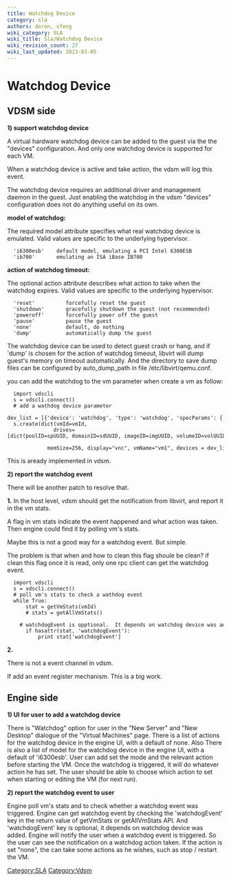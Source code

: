 ```yaml
---
title: Watchdog Device
category: sla
authors: doron, sfeng
wiki_category: SLA
wiki_title: Sla/Watchdog Device
wiki_revision_count: 27
wiki_last_updated: 2013-03-05
---
```


# Watchdog Device

## **VDSM side**

**1) support watchdog device**

A virtual hardware watchdog device can be added to the guest via the the "devices" configuration. And only one watchdog device is supported for each VM.

When a watchdog device is active and take action, the vdsm will log this event.

The watchdog device requires an additional driver and management daemon in the guest. Just enabling the watchdog in the vdsm "devices" configuration does not do anything useful on its own.

**model of watchdog:**

The required model attribute specifies what real watchdog device is emulated. Valid values are specific to the underlying hypervisor.

      'i6300esb'    default model, emulating a PCI Intel 6300ESB
      'ib700'       emulating an ISA iBase IB700

**action of watchdog timeout:**

The optional action attribute describes what action to take when the watchdog expires. Valid values are specific to the underlying hypervisor.

      'reset'          forcefully reset the guest 
      'shutdown'       gracefully shutdown the guest (not recommended)
      'poweroff'       forcefully power off the guest
      'pause'          pause the guest
      'none'           default, do nothing
      'dump'           automatically dump the guest

The watchdog device can be used to detect guest crash or hang, and if 'dump' is chosen for the action of watchdog timeout, libvirt will dump guest's memory on timeout automatically. And the directory to save dump files can be configured by auto_dump_path in file /etc/libvirt/qemu.conf.

you can add the watchdog to the vm parameter when create a vm as follow:

      import vdscli
      s = vdscli.connect()
      # add a wathdog device parameter
      dev_list = [{'device': 'watchdog', 'type': 'watchdog', 'specParams': {'model': 'i6300esb', 'action': "none"}}
      s.create(dict(vmId=vmId,
                   drives=[dict(poolID=spUUID, domainID=sdUUID, imageID=imgUUID, volumeID=volUUID)],
                   memSize=256, display="vnc", vmName="vm1", devices = dev_list,)

This is aready implemented in vdsm.

**2) report the watchdog event**

There will be another patch to resolve that.

**1.** In the host level, vdsm should get the notification from libvirt, and report it in the vm stats.

A flag in vm stats indicate the event happened and what action was taken. Then engine could find it by polling vm's stats.

Maybe this is not a good way for a watchdog event. But simple.

The problem is that when and how to clean this flag shoule be clean? if clean this flag once it is read, only one rpc client can get the watchdog event.

      import vdscli
      s = vdscli.connect()
      # poll vm's stats to check a wathdog event 
      while True:
          stat = getVmStats(vmId)
          # stats = getAllVmStats()
          # watchdogEvent is opptional.  It depends on watchdog device was added.  
          if hasattr(stat, 'watchdogEvent'):
              print stat['watchdogEvent']

**2.**

There is not a event channel in vdsm.

If add an event register mechanism. This is a big work.

## **Engine side**

**1) UI for user to add a watchdog device**

There is "Watchdog" option for user in the "New Server" and "New Desktop" dialogue of the "Virtual Machines" page. There is a list of actions for the watchdog device in the engine UI, with a default of none. Also There is also a list of model for the watchdog device in the engine UI, with a default of 'i6300esb'. User can add set the mode and the relevant action before starting the VM. Once the watchdog is triggered, it will do whatever action he has set. The user should be able to choose which action to set when starting or editing the VM (for next run).

**2) report the watchdog event to user**

Engine poll vm's stats and to check whether a watchdog event was triggered. Engine can get watchdog event by checking the 'watchdogEvent' key in the return value of getVmStats or getAllVmStats API. And 'watchdogEvent' key is optional, it depends on watchdog device was added. Engine will notify the user when a watchdog event is triggered. So the user can see the notification on a watchdog action taken. If the action is set "none", the can take some actions as he wishes, such as stop / restart the VM.

<Category:SLA> <Category:Vdsm>
